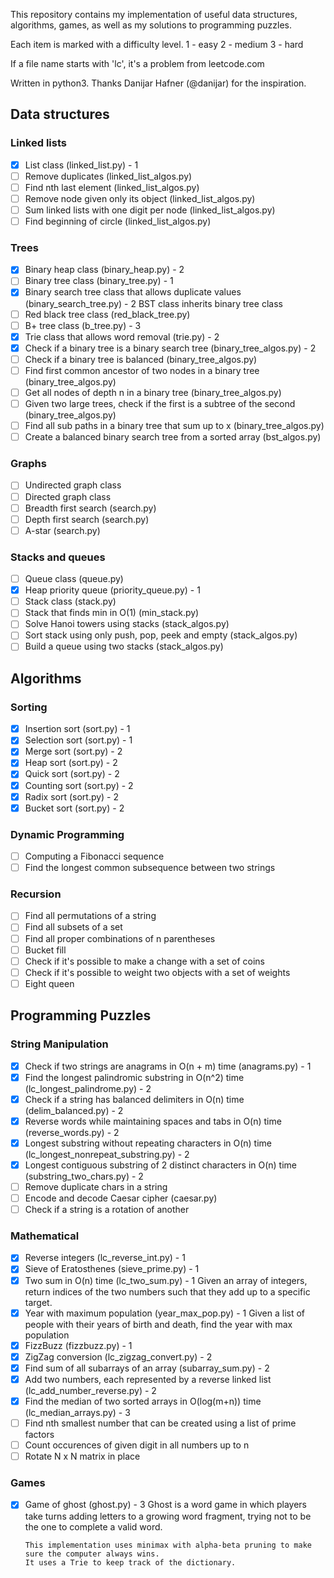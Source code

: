 This repository contains my implementation of useful data structures, algorithms, 
games, as well as my solutions to programming puzzles. 

Each item is marked with a difficulty level.
1 - easy
2 - medium
3 - hard

If a file name starts with 'lc', it's a problem from leetcode.com

Written in python3. Thanks Danijar Hafner (@danijar) for the inspiration.

Data structures
---------------

### Linked lists

- [x] List class (linked_list.py) - 1
- [ ] Remove duplicates (linked_list_algos.py)
- [ ] Find nth last element (linked_list_algos.py)
- [ ] Remove node given only its object (linked_list_algos.py)
- [ ] Sum linked lists with one digit per node (linked_list_algos.py)
- [ ] Find beginning of circle (linked_list_algos.py)

### Trees

- [x] Binary heap class (binary_heap.py) - 2
- [ ] Binary tree class (binary_tree.py) - 1
- [x] Binary search tree class that allows duplicate values (binary_search_tree.py) - 2
	  BST class inherits binary tree class
- [ ] Red black tree class (red_black_tree.py)
- [ ] B+ tree class (b_tree.py) - 3
- [x] Trie class that allows word removal (trie.py) - 2
- [x] Check if a binary tree is a binary search tree (binary_tree_algos.py) - 2
- [ ] Check if a binary tree is balanced (binary_tree_algos.py)
- [ ] Find first common ancestor of two nodes in a binary tree (binary_tree_algos.py)
- [ ] Get all nodes of depth n in a binary tree (binary_tree_algos.py)
- [ ] Given two large trees, check if the first is a subtree of the second (binary_tree_algos.py)
- [ ] Find all sub paths in a binary tree that sum up to x (binary_tree_algos.py)
- [ ] Create a balanced binary search tree from a sorted array (bst_algos.py)

### Graphs

- [ ] Undirected graph class
- [ ] Directed graph class
- [ ] Breadth first search (search.py)
- [ ] Depth first search (search.py)
- [ ] A-star (search.py)

### Stacks and queues

- [ ] Queue class (queue.py)
- [x] Heap priority queue (priority_queue.py) - 1
- [ ] Stack class (stack.py)
- [ ] Stack that finds min in O(1) (min_stack.py)
- [ ] Solve Hanoi towers using stacks (stack_algos.py)
- [ ] Sort stack using only push, pop, peek and empty (stack_algos.py)
- [ ] Build a queue using two stacks (stack_algos.py)

Algorithms
----------

### Sorting
- [x] Insertion sort (sort.py) - 1
- [x] Selection sort (sort.py) - 1
- [x] Merge sort (sort.py) - 2
- [x] Heap sort (sort.py) - 2
- [x] Quick sort (sort.py) - 2
- [x] Counting sort (sort.py) - 2
- [x] Radix sort (sort.py) - 2
- [x] Bucket sort (sort.py) - 2

### Dynamic Programming
- [ ] Computing a Fibonacci sequence
- [ ] Find the longest common subsequence between two strings

### Recursion

- [ ] Find all permutations of a string
- [ ] Find all subsets of a set
- [ ] Find all proper combinations of n parentheses
- [ ] Bucket fill
- [ ] Check if it's possible to make a change with a set of coins
- [ ] Check if it's possible to weight two objects with a set of weights
- [ ] Eight queen

Programming Puzzles
-------------------

### String Manipulation
- [x] Check if two strings are anagrams in O(n + m) time (anagrams.py) - 1
- [x] Find the longest palindromic substring in O(n^2) time (lc_longest_palindrome.py) - 2
- [x] Check if a string has balanced delimiters in O(n) time (delim_balanced.py) - 2
- [x] Reverse words while maintaining spaces and tabs in O(n) time (reverse_words.py) - 2
- [x] Longest substring without repeating characters in O(n) time (lc_longest_nonrepeat_substring.py) - 2
- [x] Longest contiguous substring of 2 distinct characters in O(n) time (substring_two_chars.py) - 2
- [ ] Remove duplicate chars in a string
- [ ] Encode and decode Caesar cipher (caesar.py)
- [ ] Check if a string is a rotation of another

### Mathematical
- [x] Reverse integers (lc_reverse_int.py) - 1
- [x] Sieve of Eratosthenes (sieve_prime.py) - 1
- [x] Two sum in O(n) time (lc_two_sum.py) - 1
	  Given an array of integers, return indices of the two numbers 
	  such that they add up to a specific target.
- [x] Year with maximum population (year_max_pop.py) - 1
	  Given a list of people with their years of birth and death, 
	  find the year with max population
- [x] FizzBuzz (fizzbuzz.py) - 1
- [x] ZigZag conversion (lc_zigzag_convert.py) - 2
- [x] Find sum of all subarrays of an array (subarray_sum.py) - 2
- [x] Add two numbers, each represented by a reverse linked list (lc_add_number_reverse.py) - 2
- [x] Find the median of two sorted arrays in O(log(m+n)) time (lc_median_arrays.py) - 3
- [ ] Find nth smallest number that can be created using a list of prime factors
- [ ] Count occurences of given digit in all numbers up to n
- [ ] Rotate N x N matrix in place

### Games
- [x] Game of ghost (ghost.py) - 3
	  Ghost is a word game in which players take turns adding letters to a
	  growing word fragment, trying not to be the one to complete a valid word.

	  This implementation uses minimax with alpha-beta pruning to make sure the computer always wins.
	  It uses a Trie to keep track of the dictionary.
	  